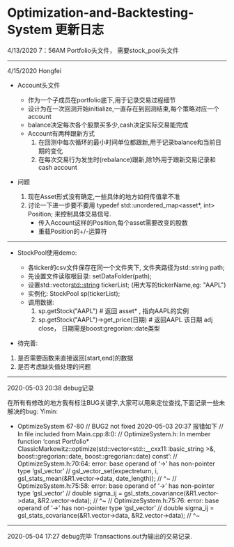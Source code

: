 # Optimization-and-Backtesting-System 更新日志
4/13/2020 7：56AM
Portfolio头文件， 需要stock_pool头文件

----------------------
4/15/2020 Hongfei
- Account头文件
    + 作为一个子成员在portfolio底下,用于记录交易过程细节
    + 设计为在一次回测开始initialize,一直存在到回测结束,每个策略对应一个account
    + balance决定每次各个股票买多少,cash决定实际交易能完成
    + Account有两种跟新方式
        1. 在回测中每次循环的最小时间单位都跟新,用于记录balance和当前日期的变化
        2. 在每次交易行为发生时(rebalance)跟新,除1外用于跟新交易记录和cash account

- 问题
    1. 现在Asset形式没有确定,一些具体的地方如何传值拿不准
    2. 讨论一下进一步要不要用 typedef std::unordered_map<asset*, int> Position; 来控制具体交易信号.
        - 传入Account这样的Position,每个asset需要改变的股数
        - 重载Position的+/-运算符

----------------------
- StockPool使用demo:
    + 各ticker的csv文件保存在同一个文件夹下, 文件夹路径为std::string path;
    + 先设置文件读取根目录: setDataFolder(path);
    + 设置std::vector<std::string> tickerList; (用大写的tickerName,eg: "AAPL")
    + 实例化: StockPool sp(tickerList);
    + 调用数据:
        1. sp.getStock("AAPL") # 返回 asset* , 指向AAPL的实例
        2. sp.getStock("AAPL")->get_price(日期) # 返回AAPL 该日期 adj close， 日期需是boost:gregorian::date类型

- 待完善:
1) 是否需要函数来直接返回[start,end]的数据
2) 是否考虑缺失值处理的问题

----------------------
2020-05-03 20:38
debug记录

在所有有修改的地方我有标注BUG关键字,大家可以用来定位查找,下面记录一些未解决的bug:
Yimin:
- OptimizeSystem 67-80
    // BUG2 not fixed 2020-05-03 20:37 报错如下
    // In file included from Main.cpp:8:0:
    // OptimizeSystem.h: In member function ‘const Portfolio* ClassicMarkowitz::optimize(std::vector<std::__cxx11::basic_string<char> >&, boost::gregorian::date, boost::gregorian::date) const’:
    // OptimizeSystem.h:70:64: error: base operand of ‘->’ has non-pointer type ‘gsl_vector’
    //        gsl_vector_set(expectreturn, i, gsl_stats_mean(&R1.vector->data, date_length));
    //                                                                 ^~
    // OptimizeSystem.h:75:58: error: base operand of ‘->’ has non-pointer type ‘gsl_vector’
    //          double sigma_ij = gsl_stats_covariance(&R1.vector->data, &R2.vector->data);
    //                                                           ^~
    // OptimizeSystem.h:75:76: error: base operand of ‘->’ has non-pointer type ‘gsl_vector’
    //      double sigma_ij = gsl_stats_covariance(&R1.vector->data, &R2.vector->data);
    //                                                                         ^~

----------------
2020-05-04 17:27
debug完毕
Transactions.out为输出的交易记录.

